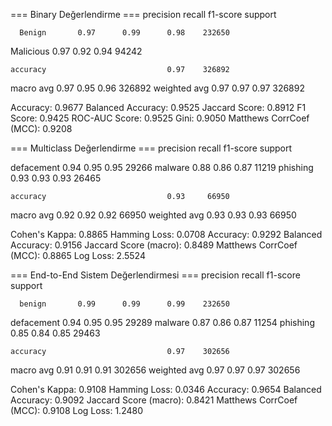 === Binary Değerlendirme ===
              precision    recall  f1-score   support

      Benign       0.97      0.99      0.98    232650
   Malicious       0.97      0.92      0.94     94242

    accuracy                           0.97    326892
   macro avg       0.97      0.95      0.96    326892
weighted avg       0.97      0.97      0.97    326892

Accuracy: 0.9677
Balanced Accuracy: 0.9525
Jaccard Score: 0.8912
F1 Score: 0.9425
ROC-AUC Score: 0.9525
Gini: 0.9050
Matthews CorrCoef (MCC): 0.9208

=== Multiclass Değerlendirme ===
              precision    recall  f1-score   support

  defacement       0.94      0.95      0.95     29266
     malware       0.88      0.86      0.87     11219
    phishing       0.93      0.93      0.93     26465

    accuracy                           0.93     66950
   macro avg       0.92      0.92      0.92     66950
weighted avg       0.93      0.93      0.93     66950

Cohen's Kappa: 0.8865
Hamming Loss: 0.0708
Accuracy: 0.9292
Balanced Accuracy: 0.9156
Jaccard Score (macro): 0.8489
Matthews CorrCoef (MCC): 0.8865
Log Loss: 2.5524

=== End-to-End Sistem Değerlendirmesi ===
              precision    recall  f1-score   support

      benign       0.99      0.99      0.99    232650
  defacement       0.94      0.95      0.95     29289
     malware       0.87      0.86      0.87     11254
    phishing       0.85      0.84      0.85     29463

    accuracy                           0.97    302656
   macro avg       0.91      0.91      0.91    302656
weighted avg       0.97      0.97      0.97    302656

Cohen's Kappa: 0.9108
Hamming Loss: 0.0346
Accuracy: 0.9654
Balanced Accuracy: 0.9092
Jaccard Score (macro): 0.8421
Matthews CorrCoef (MCC): 0.9108
Log Loss: 1.2480